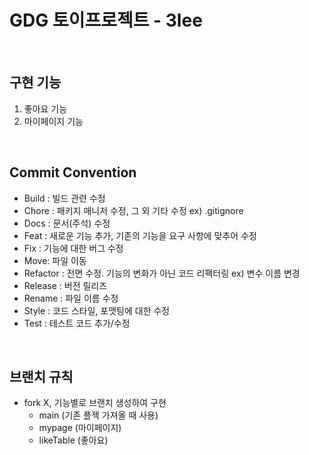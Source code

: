 # GDG 토이프로젝트 - 3lee
</br>

## 구현 기능
1. 좋아요 기능
2. 마이페이지 기능
</br>

## Commit Convention
- Build : 빌드 관련 수정
- Chore : 패키지 매니저 수정, 그 외 기타 수정 ex) .gitignore
- Docs : 문서(주석) 수정
- Feat : 새로운 기능 추가, 기존의 기능을 요구 사항에 맞추어 수정
- Fix : 기능에 대한 버그 수정
- Move: 파일 이동
- Refactor : 전면 수정. 기능의 변화가 아닌 코드 리팩터링 ex) 변수 이름 변경
- Release : 버전 릴리즈
- Rename : 파일 이름 수정
- Style : 코드 스타일, 포맷팅에 대한 수정
- Test : 테스트 코드 추가/수정

</br>

## 브랜치 규칙  
- fork X, 기능별로 브랜치 생성하여 구현
    - main (기존 플젝 가져올 때 사용)
    - mypage (마이페이지)
    - likeTable (좋아요)
